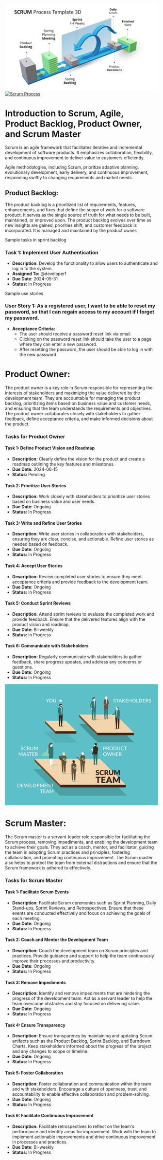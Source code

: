 
![Scrum and Agile process](/Images/ScrumandAgile.jpg)
[![Scrum Process](https://img.youtube.com/vi/sOV9foKyulY/0.jpg)](https://www.youtube.com/watch?v=sOV9foKyulY&t=18s)



# Introduction to Scrum, Agile, Product Backlog, Product Owner, and Scrum Master

Scrum is an agile framework that facilitates iterative and incremental development of software products.
It emphasizes collaboration, flexibility, and continuous improvement to deliver value to customers efficiently.

Agile methodologies, including Scrum, prioritize adaptive planning, evolutionary development, early delivery, and continuous improvement, responding swiftly to changing requirements and market needs.

## Product Backlog:

The product backlog is a prioritized list of requirements, features, enhancements, and fixes that define the scope of work for a software product.
It serves as the single source of truth for what needs to be built, maintained, or improved upon. 
The product backlog evolves over time as new insights are gained, priorities shift, and customer feedback is incorporated. 
It is managed and maintained by the product owner.


Sample tasks in sprint backlog
### Task 1: Implement User Authentication

- **Description:** Develop the functionality to allow users to authenticate and log in to the system.
- **Assigned To:** @developer1
- **Due Date:** 2024-05-31
- **Status:** In Progress

Sample use stories 
### User Story 1: As a registered user, I want to be able to reset my password, so that I can regain access to my account if I forget my password.

- **Acceptance Criteria:**
  - The user should receive a password reset link via email.
  - Clicking on the password reset link should take the user to a page where they can enter a new password.
  - After resetting the password, the user should be able to log in with the new password.

# Product Owner:

The product owner is a key role in Scrum responsible for representing the interests of stakeholders and maximizing the value delivered by the development team. 
They are accountable for managing the product backlog, prioritizing items based on business value and customer needs, and ensuring that the team understands the requirements and objectives. 
The product owner collaborates closely with stakeholders to gather feedback, define acceptance criteria, and make informed decisions about the product.

### Tasks for Product Owner

#### Task 1: Define Product Vision and Roadmap

- **Description:** Clearly define the vision for the product and create a roadmap outlining the key features and milestones.
- **Due Date:** 2024-06-15
- **Status:** Pending

#### Task 2: Prioritize User Stories

- **Description:** Work closely with stakeholders to prioritize user stories based on business value and user needs.
- **Due Date:** Ongoing
- **Status:** In Progress

#### Task 3: Write and Refine User Stories

- **Description:** Write user stories in collaboration with stakeholders, ensuring they are clear, concise, and actionable. Refine user stories as needed based on feedback.
- **Due Date:** Ongoing
- **Status:** In Progress

#### Task 4: Accept User Stories

- **Description:** Review completed user stories to ensure they meet acceptance criteria and provide feedback to the development team.
- **Due Date:** Ongoing
- **Status:** In Progress

#### Task 5: Conduct Sprint Reviews

- **Description:** Attend sprint reviews to evaluate the completed work and provide feedback. Ensure that the delivered features align with the product vision and roadmap.
- **Due Date:** Bi-weekly
- **Status:** In Progress

#### Task 6: Communicate with Stakeholders

- **Description:** Regularly communicate with stakeholders to gather feedback, share progress updates, and address any concerns or questions.
- **Due Date:** Ongoing
- **Status:** In Progress

![the scrum team](Images/the-team.gif)
# Scrum Master:

The Scrum master is a servant-leader role responsible for facilitating the Scrum process, removing impediments, and enabling the development team to achieve their goals. 
They act as a coach, mentor, and facilitator, guiding the team in adopting Scrum practices and principles, fostering collaboration, and promoting continuous improvement. 
The Scrum master also helps to protect the team from external distractions and ensure that the Scrum framework is adhered to effectively.
### Tasks for Scrum Master

#### Task 1: Facilitate Scrum Events

- **Description:** Facilitate Scrum ceremonies such as Sprint Planning, Daily Stand-ups, Sprint Reviews, and Retrospectives. Ensure that these events are conducted effectively and focus on achieving the goals of each meeting.
- **Due Date:** Ongoing
- **Status:** In Progress

#### Task 2: Coach and Mentor the Development Team

- **Description:** Coach the development team on Scrum principles and practices. Provide guidance and support to help the team continuously improve their processes and productivity.
- **Due Date:** Ongoing
- **Status:** In Progress

#### Task 3: Remove Impediments

- **Description:** Identify and remove impediments that are hindering the progress of the development team. Act as a servant leader to help the team overcome obstacles and stay focused on delivering value.
- **Due Date:** Ongoing
- **Status:** In Progress

#### Task 4: Ensure Transparency

- **Description:** Ensure transparency by maintaining and updating Scrum artifacts such as the Product Backlog, Sprint Backlog, and Burndown Charts. Keep stakeholders informed about the progress of the project and any changes to scope or timeline.
- **Due Date:** Ongoing
- **Status:** In Progress

#### Task 5: Foster Collaboration

- **Description:** Foster collaboration and communication within the team and with stakeholders. Encourage a culture of openness, trust, and accountability to enable effective collaboration and problem-solving.
- **Due Date:** Ongoing
- **Status:** In Progress

#### Task 6: Facilitate Continuous Improvement

- **Description:** Facilitate retrospectives to reflect on the team's performance and identify areas for improvement. Work with the team to implement actionable improvements and drive continuous improvement in processes and practices.
- **Due Date:** Bi-weekly
- **Status:** In Progress
